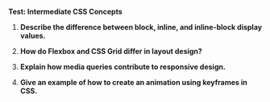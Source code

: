 **Test: Intermediate CSS Concepts**

1. **Describe the difference between block, inline, and inline-block display values.**

2. **How do Flexbox and CSS Grid differ in layout design?**

3. **Explain how media queries contribute to responsive design.**

4. **Give an example of how to create an animation using keyframes in CSS.**
